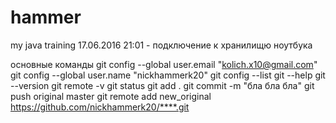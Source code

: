 # hammer
my java training
17.06.2016 21:01 - подключение к хранилищю ноутбука

основные команды
git config --global user.email "kolich.x10@gmail.com"
git config --global user.name "nickhammerk20"
git config --list
git --help
git --version
git remote -v
git status
git add .
git commit -m "бла бла бла"
git push original master
git remote add new_original https://github.com/nickhammerk20/****.git
